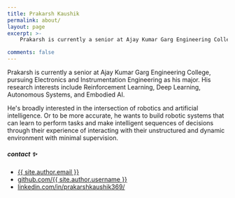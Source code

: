 ```yaml
---
title: Prakarsh Kaushik
permalink: about/
layout: page
excerpt: >-
    Prakarsh is currently a senior at Ajay Kumar Garg Engineering College, pursuing Electronics and Instrumentation Engineering as his major. His research interests include Reinforcement Learning, Deep Learning, Autonomous Systems, and Embodied AI.

comments: false
---
```


Prakarsh is currently a senior at Ajay Kumar Garg Engineering College, pursuing Electronics and Instrumentation Engineering as his major. His research interests include Reinforcement Learning, Deep Learning, Autonomous Systems, and Embodied AI.

He's broadly interested in the intersection of robotics and artificial intelligence. Or to be more accurate, he wants to build robotic systems that can learn to perform tasks and make intelligent sequences of decisions through their experience of interacting with their unstructured and dynamic environment with minimal supervision.


##### contact ✨

- [{{ site.author.email }}](mailto:prakarshkaushik369@gmail.com)
- [github.com/{{ site.author.username }}](https://github.com/RUFFY-369)
- [linkedin.com/in/prakarshkaushik369/](https://www.linkedin.com/in/prakarshkaushik369/)
